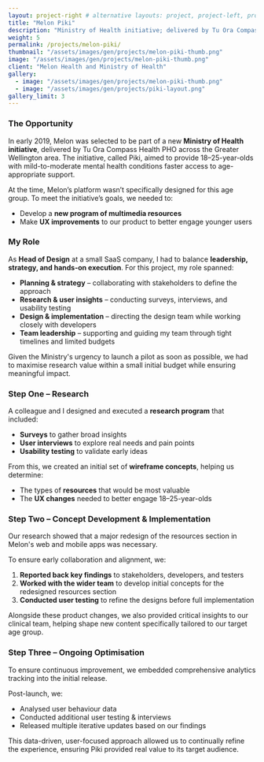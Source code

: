 ```yaml
---
layout: project-right # alternative layouts: project, project-left, project-right, project-top
title: "Melon Piki"
description: "Ministry of Health initiative; delivered by Tu Ora Compass Health PHO across the Greater Wellington area"
weight: 5
permalink: /projects/melon-piki/
thumbnail: "/assets/images/gen/projects/melon-piki-thumb.png"
image: "/assets/images/gen/projects/melon-piki-thumb.png"
client: "Melon Health and Ministry of Health"
gallery:
  - image: "/assets/images/gen/projects/melon-piki-thumb.png"
  - image: "/assets/images/gen/projects/piki-layout.png"
gallery_limit: 3
---
```


### The Opportunity  

In early 2019, Melon was selected to be part of a new **Ministry of Health initiative**, delivered by Tu Ora Compass Health PHO across the Greater Wellington area. The initiative, called Piki, aimed to provide 18–25-year-olds with mild-to-moderate mental health conditions faster access to age-appropriate support.  

At the time, Melon’s platform wasn’t specifically designed for this age group. To meet the initiative’s goals, we needed to:  

- Develop a **new program of multimedia resources**  
- Make **UX improvements** to our product to better engage younger users  

### My Role  

As **Head of Design** at a small SaaS company, I had to balance **leadership, strategy, and hands-on execution**. For this project, my role spanned:  

- **Planning & strategy** – collaborating with stakeholders to define the approach  
- **Research & user insights** – conducting surveys, interviews, and usability testing  
- **Design & implementation** – directing the design team while working closely with developers  
- **Team leadership** – supporting and guiding my team through tight timelines and limited budgets  

Given the Ministry's urgency to launch a pilot as soon as possible, we had to maximise research value within a small initial budget while ensuring meaningful impact.  

### Step One – Research  

A colleague and I designed and executed a **research program** that included:  

- **Surveys** to gather broad insights  
- **User interviews** to explore real needs and pain points  
- **Usability testing** to validate early ideas  

From this, we created an initial set of **wireframe concepts**, helping us determine:  

- The types of **resources** that would be most valuable  
- The **UX changes** needed to better engage 18–25-year-olds  

### Step Two – Concept Development & Implementation  

Our research showed that a major redesign of the resources section in Melon's web and mobile apps was necessary.  

To ensure early collaboration and alignment, we:  

1. **Reported back key findings** to stakeholders, developers, and testers  
2. **Worked with the wider team** to develop initial concepts for the redesigned resources section  
3. **Conducted user testing** to refine the designs before full implementation  

Alongside these product changes, we also provided critical insights to our clinical team, helping shape new content specifically tailored to our target age group.  

### Step Three – Ongoing Optimisation  

To ensure continuous improvement, we embedded comprehensive analytics tracking into the initial release.

Post-launch, we:  

- Analysed user behaviour data
- Conducted additional user testing & interviews
- Released multiple iterative updates based on our findings  

This data-driven, user-focused approach allowed us to continually refine the experience, ensuring Piki provided real value to its target audience.  